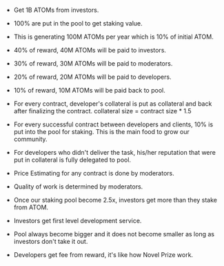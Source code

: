- Get 1B ATOMs from investors.
- 100% are put in the pool to get staking value.
- This is generating 100M ATOMs per year which is 10% of initial ATOM.
- 40% of reward, 40M ATOMs will be paid to investors.
- 30% of reward, 30M ATOMs will be paid to moderators.
- 20% of reward, 20M ATOMs will be paid to developers.
- 10% of reward, 10M ATOMs will be paid back to pool.

- For every contract, developer's collateral is put as collateral and back after finalizing the contract.
collateral size = contract size * 1.5
- For every successful contract between developers and clients, 10% is put into the pool for staking.
This is the main food to grow our community.
- For developers who didn't deliver the task, his/her reputation that were put in collateral is fully delegated to pool.
- Price Estimating for any contract is done by moderators.
- Quality of work is determined by moderators.

- Once our staking pool become 2.5x, investors get more than they stake from ATOM.
- Investors get first level development service.
- Pool always become bigger and it does not become smaller as long as investors don't take it out.
- Developers get fee from reward, it's like how Novel Prize work.
